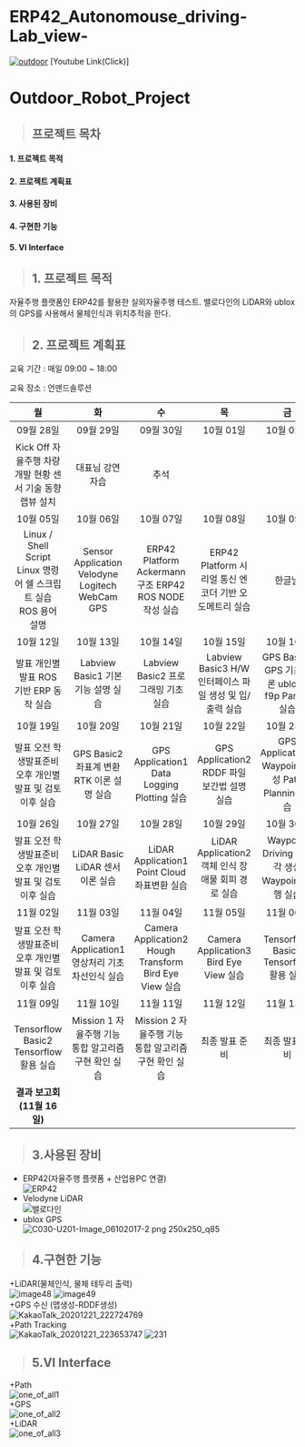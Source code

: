 # ERP42_Autonomouse_driving-Lab_view-
[![outdoor](https://img.youtube.com/vi/eRkZ373Lplc/0.jpg)](https://youtu.be/eRkZ373Lplc)
[Youtube Link(Click)]
# Outdoor_Robot_Project

>## 프로젝트 목차

#### 1. 프로젝트 목적
#### 2. 프로젝트 계획표
#### 3. 사용된 장비
#### 4. 구현한 기능
#### 5. VI Interface



> ## 1. 프로젝트 목적

자율주행 플랫폼인 ERP42를 활용한 실외자율주행 테스트. 밸로다인의 LiDAR와 ublox의 GPS를 사용해서 물체인식과 위치추적을 한다.

> ## 2. 프로젝트 계획표
교육 기간 : 매일 09:00 ~ 18:00

교육 장소 : 언맨드솔루션 



|                            **월**                            |                        **화**                         |                          **수**                          |                          **목**                          |                       **금**                       |
| :----------------------------------------------------------: | :---------------------------------------------------: | :------------------------------------------------------: | :------------------------------------------------------: | :------------------------------------------------: |
|                          09월 28일                           |                       09월 29일                       |                        09월 30일                         |                        10월 01일                         |                     10월 02일                      |
| Kick Off  자율주행 차량 개발 현황  센서 기술 동향 랩뷰 설치  |                   대표님 강연  자습                   |                           추석                           |                                                          |                                                    |
|                          10월 05일                           |                       10월 06일                       |                        10월 07일                         |                        10월 08일                         |                     10월 09일                      |
| Linux / Shell Script  Linux 명령어 쉘 스크립트 실습 ROS 용어 설명 |   Sensor Application  Velodyne Logitech WebCam GPS    | ERP42 Platform   Ackermann 구조 ERP42 ROS NODE 작성 실습 | ERP42 Platform  시리얼 통신 엔코더 기반 오도메트리 실습  |                       한글날                       |
|                          10월 12일                           |                       10월 13일                       |                        10월 14일                         |                        10월 15일                         |                     10월 16일                      |
|          발표  개인별 발표   ROS 기반 ERP 동작 실습          |          Labview Basic1  기본 기능 설명 실습          |           Labview Basic2  프로그래밍 기초 실습           | Labview Basic3  H/W 인터페이스 파일 생성 및 입/출력 실습 |  GPS Basic1  GPS 기초이론 ublox-f9p Parser  실습   |
|                          10월 19일                           |                       10월 20일                       |                        10월 21일                         |                        10월 22일                         |                     10월 23일                      |
|  발표  오전 학생발표준비 오후 개인별 발표 및 검토 이후 실습  |      GPS Basic2  좌표계 변환 RTK 이론 설명 실습       |       GPS Application1  Data Logging Plotting 실습       |       GPS Application2  RDDF 파일 보간법 설명 실습       | GPS Application3  Waypoint 생성 Path Planning 실습 |
|                          10월 26일                           |                       10월 27일                       |                        10월 28일                         |                        10월 29일                         |                     10월 30일                      |
|  발표  오전 학생발표준비 오후 개인별 발표 및 검토 이후 실습  |           LiDAR Basic  LiDAR 센서 이론 실습           |      LiDAR Application1  Point Cloud 좌표변환 실습       |   LiDAR Application2  객체 인식 장애물 회피 경로 실습    |  Waypoint Driving  조향각 생성 Waypoint 주행 실습  |
|                          11월 02일                           |                       11월 03일                       |                        11월 04일                         |                        11월 05일                         |                     11월 06일                      |
|  발표  오전 학생발표준비 오후 개인별 발표 및 검토 이후 실습  |   Camera Application1  영상처리 기초 차선인식 실습    | Camera Application2  Hough Transform Bird Eye View 실습  |         Camera Application3  Bird Eye View 실습          |      Tensorflow Basic1  Tensorflow 활용 실습       |
|                          11월 09일                           |                       11월 10일                       |                        11월 11일                         |                        11월 12일                         |                     11월 13일                      |
|           Tensorflow Basic2  Tensorflow 활용 실습            | Mission 1  자율주행 기능 통합 알고리즘 구현 확인 실습 |  Mission 2  자율주행 기능 통합 알고리즘 구현 확인 실습   |                      최종 발표 준비                      |                   최종 발표 준비                   |
|                  **결과 보고회(11월 16일)**                  |                                                       |                                                          |                                                          |                                                    |


> ## 3.사용된 장비
+ ERP42(자율주행 플랫폼 + 산업용PC 연결)</br>
![ERP42](https://user-images.githubusercontent.com/29765871/102717186-05325380-4324-11eb-8609-9a978e561779.png)</br>
+ Velodyne LiDAR</br>
![밸로다인](https://user-images.githubusercontent.com/29765871/102717184-02376300-4324-11eb-8185-608093b20e80.png)</br>
+ ublox GPS</br>
![C030-U201-Image_06102017-2 png 250x250_q85](https://user-images.githubusercontent.com/29765871/102717197-2135f500-4324-11eb-992a-78325a14893c.png)</br>


> ## 4.구현한 기능</br>
+LiDAR(물체인식, 물체 테두리 출력)</br>
![image48](https://user-images.githubusercontent.com/29765871/102717465-d87f3b80-4325-11eb-8f15-be7685ca75b2.gif)
![image49](https://user-images.githubusercontent.com/29765871/102717468-da48ff00-4325-11eb-8db3-82130cf65f8c.gif)</br>
+GPS 수신 (맵생성-RDDF생성)</br>
![KakaoTalk_20201221_222724769](https://user-images.githubusercontent.com/29765871/102786875-8997db80-43e3-11eb-92e1-e33dbdbdccd1.gif)</br>
+Path Tracking </br>
![KakaoTalk_20201221_223653747](https://user-images.githubusercontent.com/29765871/102786876-8997db80-43e3-11eb-948c-ff502ca22a6a.gif)
![231](https://user-images.githubusercontent.com/29765871/102786874-87ce1800-43e3-11eb-8137-f3d7c6c4814d.gif)</br>

> ## 5.VI Interface</br>
+Path</br>
![one_of_all1](https://user-images.githubusercontent.com/29765871/102788056-65d59500-43e5-11eb-9207-90ca9c42f934.JPG)</br>
+GPS</br>
![one_of_all2](https://user-images.githubusercontent.com/29765871/102788050-640bd180-43e5-11eb-9614-e9015781970b.JPG)</br>
+LiDAR</br>
![one_of_all3](https://user-images.githubusercontent.com/29765871/102788055-653cfe80-43e5-11eb-92af-a0c277ea9944.JPG)</br>
